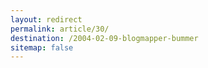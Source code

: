 ```yaml
---
layout: redirect
permalink: article/30/
destination: /2004-02-09-blogmapper-bummer
sitemap: false
---
```

